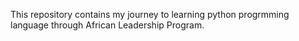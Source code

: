 This repository contains my journey to learning python progrmming language
through African Leadership Program.
